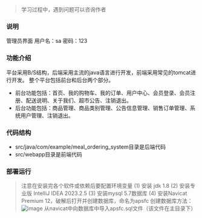 > 学习过程中，遇到问题可以咨询作者
### 说明
管理员界面
用户名：sa 密码：123
### 功能介绍
平台采用B/S结构，后端采用主流的java语言进行开发，前端采用常见的tomcat进行开发。
整个平台包括前台和后台两个部分。

*  前台功能包括：首页、我的购物车、我的订单、用户中心、会员登录、会员注册、配送说明、关于我们、超市公告、注销退出。
*  后台功能包括：商品管理、商品类别管理、公告信息管理、销售订单管理、系统用户管理、注销退出。
### 代码结构
*  src/java/com/example/meal_ordering_system目录是后端代码
*  src/webapp目录是前端代码
### 部署运行
> 注意在安装完各个软件或依赖后要配置环境变量
(1) 安装 jdk 1.8
(2) 安装专业版 IntelliJ IDEA 2023.2.5
(3) 安装mysql 5.7数据库
(4) 安装Navicat Premium 12，破解后打开并创建数据库，命名为apsfc
> 创建数据库方法：
> ![image](https://github.com/Seven0610/yaoyaolingxian_ordering_system/assets/131602007/85399c05-cdb1-4a5b-b481-6d7ffe4bc6bb)
> 从navicat中向数据库中导入apsfc.sql文件（该文件在主目录下）
